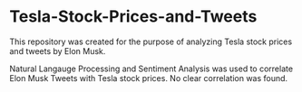 # Tesla-Stock-Prices-and-Tweets
This repository was created for the purpose of analyzing Tesla stock prices and tweets by Elon Musk.

Natural Langauge Processing and Sentiment Analysis was used to correlate Elon Musk Tweets with Tesla stock prices. No clear correlation was found.
